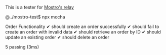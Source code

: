 This is a tester for [Mostro's relay](wss://relay.mostro.network)

@../mostro-test$ npx mocha


  Order Functionality
    ✔ should create an order successfully
    ✔ should fail to create an order with invalid data
    ✔ should retrieve an order by ID
    ✔ should update an existing order
    ✔ should delete an order


  5 passing (3ms)
